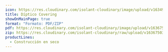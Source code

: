 ```yaml
---
icon: https://res.cloudinary.com/isolant-cloudinary/image/upload/v1634905858/website-2021/downloads/file.svg
title: Díptico Covering
showOnMainPage: true
format: "Formato: PDF/ZIP"
pdf: https://res.cloudinary.com/isolant-cloudinary/image/upload/v1636750369/website-2021/downloads/diptico_covering.pdf
zip: https://res.cloudinary.com/isolant-cloudinary/raw/upload/v1636750369/website-2021/downloads/diptico_covering.zip
productLines:
  - Construcción en seco
---
```

